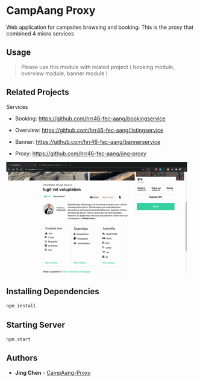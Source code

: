 # CampAang Proxy

Web application for campsites browsing and booking.
This is the proxy that combined 4 micro services

## Usage

> Please use this module with related project ( booking module, overview module, banner module )

## Related Projects

Services

- Booking: https://github.com/hrr46-fec-aang/bookingservice
- Overview: https://github.com/hrr46-fec-aang/listingservice
- Banner: https://github.com/hrr46-fec-aang/bannerservice

- Proxy:
  https://github.com/hrr46-fec-aang/jing-proxy

![](CampAang.gif)

## Installing Dependencies

```sh
npm install
```

## Starting Server

```sh
npm start
```

## Authors

- **Jing Chen** - [CampAang-Proxy](https://github.com/hrr46-fec-aang/jing-proxy)
